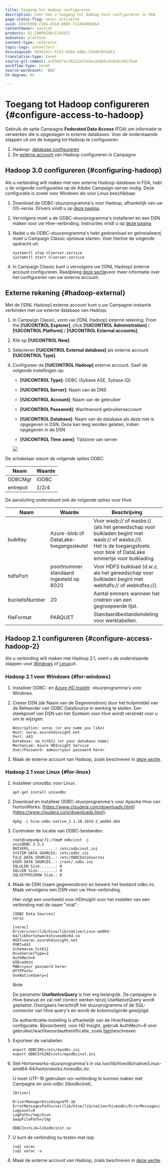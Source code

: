```yaml
---
title: Toegang tot Hadoop configureren
description: Leer hoe u toegang tot Hadoop kunt configureren in FDA
page-status-flag: never-activated
uuid: b84359b9-c584-431d-80d5-71146d9b6854
contentOwner: sauviat
products: SG_CAMPAIGN/CLASSIC
audience: platform
content-type: reference
topic-tags: connectors
discoiquuid: dd3d14cc-5153-428d-a98a-32b46f0fe811
translation-type: tm+mt
source-git-commit: acb505fac39222e53a3acab6b5c93d10c9d11ba8
workflow-type: tm+mt
source-wordcount: '602'
ht-degree: 0%

---
```



# Toegang tot Hadoop configureren {#configure-access-to-hadoop}

Gebruik de optie Campagne **Federated Data Access** (FDA) om informatie te verwerken die is opgeslagen in externe databases. Voer de onderstaande stappen uit om de toegang tot Hadoop te configureren.

1. Hadoop- [database configureren](#configuring-hadoop)
1. De [externe account](#hadoop-external) van Hadoop configureren in Campagne

## Hadoop 3.0 configureren {#configuring-hadoop}

Als u verbinding wilt maken met een externe Hadoop-database in FDA, hebt u de volgende configuraties op de Adobe Campaign-server nodig. Deze configuratie is zowel voor Windows als voor Linux beschikbaar.

1. Download de ODBC-stuurprogramma&#39;s voor Hadoop, afhankelijk van uw OS-versie. Drivers vindt u op [deze pagina](https://www.cloudera.com/downloads.html).

1. Vervolgens moet u de ODBC-stuurprogramma&#39;s installeren en een DSN maken voor uw Hive-verbinding. Instructies vindt u op [deze pagina](https://docs.cloudera.com/documentation/other/connectors/hive-odbc/2-6-5/Cloudera-ODBC-Driver-for-Apache-Hive-Install-Guide.pdf)

1. Nadat u de ODBC-stuurprogramma&#39;s hebt gedownload en geïnstalleerd, moet u Campaign Classic opnieuw starten. Voer hiertoe de volgende opdracht uit:

   ```
   systemctl stop nlserver.service
   systemctl start nlserver.service
   ```

1. In Campaign Classic kunt u vervolgens uw [!DNL Hadoop] externe account configureren. Raadpleeg [deze sectie](#hadoop-external)voor meer informatie over het configureren van uw externe account.

## Externe rekening {#hadoop-external}

Met de [!DNL Hadoop] externe account kunt u uw Campagne-instantie verbinden met uw externe database van Hadoop.

1. In Campaign Classic, vorm uw [!DNL Hadoop] externe rekening. From the **[!UICONTROL Explorer]**, click **[!UICONTROL Administration]** / **[!UICONTROL Platform]** / **[!UICONTROL External accounts]**.

1. Klik op **[!UICONTROL New]**.

1. Selecteren **[!UICONTROL External database]** als externe account **[!UICONTROL Type]**.

1. Configureer de **[!UICONTROL Hadoop]** externe account. Geef de volgende instellingen op:

   * **[!UICONTROL Type]**: ODBC (Sybase ASE, Sybase IQ)

   * **[!UICONTROL Server]**: Naam van de DNS

   * **[!UICONTROL Account]**: Naam van de gebruiker

   * **[!UICONTROL Password]**: Wachtwoord gebruikersaccount

   * **[!UICONTROL Database]**: Naam van de database als deze niet is opgegeven in DSN. Deze kan leeg worden gelaten, indien opgegeven in de DSN

   * **[!UICONTROL Time zone]**: Tijdzone van server

   ![](assets/hadoop3.png)

De schakelaar steunt de volgende opties ODBC:

| Naam | Waarde |
|---|---|
| ODBCMgr | iODBC |
| entrepot | 1/2/4 |

De aansluiting ondersteunt ook de volgende opties voor Hive:

| Naam | Waarde | Beschrijving |
|---|---|---|
| bulkKey | Azure-blob of DataLake-toegangssleutel | Voor wasb:// of wasbs:// (als het gereedschap voor bulkladen begint met wasb:// of wasbs://). <br>Het is de toegangstoets voor blok of DataLake emmertje voor bulklading. |
| hdfsPort | poortnummer <br>standaard ingesteld op 8020 | Voor HDFS bulkload (d.w.z. als het gereedschap voor bulkladen begint met webhdfs:// of webhdfss://). |
| bucketsNumber | 20 | Aantal emmers wanneer het creëren van een gegroepeerde lijst. |
| fileFormat | PARQUET | Standaardbestandsindeling voor werktabellen. |


## Hadoop 2.1 configureren {#configure-access-hadoop-2}

Als u verbinding wilt maken met Hadoop 2.1, voert u de onderstaande stappen voor [Windows](#for-windows) of [Linux](#for-linux)uit.

### Hadoop 2.1 voor Windows {#for-windows}

1. Installeer ODBC- en [Azure HD Insight](https://www.microsoft.com/en-us/download/details.aspx?id=40886) -stuurprogramma&#39;s voor Windows.
1. Creeer DSN (de Naam van de Gegevensbron) door het hulpmiddel van de Beheerder van ODBC DataSource in werking te stellen. Een steekproef van DSN van het Systeem voor Hive wordt verstrekt voor u om te wijzigen.

   ```
   Description: vorac (or any name you like)
   Host: vorac.azurehdinsight.net
   Port: 443
   Database: sm_tst611 (or your database name)
   Mechanism: Azure HDInsight Service
   User/Password: admin/<your password here>
   ```

1. Maak de externe account van Hadoop, zoals beschreven in [deze sectie](#hadoop-external).

### Hadoop 2.1 voor Linux {#for-linux}

1. Installeer unixodbc voor Linux.

   ```
   apt-get install unixodbc
   ```

1. Download en installeer ODBC-stuurprogramma&#39;s voor Apache Hive van HortonWorks: [https://www.cloudera.com/downloads.html](https://www.cloudera.com/downloads.html).

   ```
   dpkg -i hive-odbc-native_2.1.10.1014-2_amd64.deb
   ```

1. Controleer de locatie van ODBC-bestanden.

   ```
   root@campadpac71:/tmp# odbcinst -j
   unixODBC 2.3.1
   DRIVERS............: /etc/odbcinst.ini
   SYSTEM DATA SOURCES: /etc/odbc.ini
   FILE DATA SOURCES..: /etc/ODBCDataSources
   USER DATA SOURCES..: /root/.odbc.ini
   SQLULEN Size.......: 8
   SQLLEN Size........: 8
   SQLSETPOSIROW Size.: 8
   ```

1. Maak de DSN (naam gegevensbron) en bewerk het bestand odbc.ini. Maak vervolgens een DSN voor uw Hive-verbinding.

   Hier volgt een voorbeeld voor HDInsight voor het instellen van een verbinding met de naam &quot;viral&quot;:

   ```
   [ODBC Data Sources]
   vorac 
   
   [vorac]
   Driver=/usr/lib/hive/lib/native/Linux-amd64-64/libhortonworkshiveodbc64.so
   HOST=vorac.azurehdinsight.net
   PORT=443
   Schema=sm_tst611
   HiveServerType=2
   AuthMech=6
   UID=admin
   PWD=<your password here>
   HTTPPath=
   UseNativeQuery=1
   ```

   >[!NOTE]
   >
   >De parameter **UseNativeQuery** is hier erg belangrijk. De campagne is Hive-bewust en zal niet correct werken tenzij UseNativeQuery wordt geplaatst. Doorgaans herschrijft het stuurprogramma of de SQL-connector van Hive query&#39;s en wordt de kolomvolgorde gewijzigd.

   De authenticatie-instelling is afhankelijk van de Hive/Hadoop-configuratie. Bijvoorbeeld, voor HD Insight, gebruik AuthMech=6 voor gebruiker/wachtwoordauthentificatie, zoals [hier](https://www.simba.com/products/Spark/doc/ODBC_InstallGuide/unix/content/odbc/hi/configuring/authenticating/azuresvc.htm)beschreven.

1. Exporteer de variabelen.

   ```
   export ODBCINI=/etc/myodbc.ini
   export ODBCSYSINI=/etc/myodbcinst.ini
   ```

1. Stel Hortonworks-stuurprogramma&#39;s in via /usr/lib/hive/lib/native/Linux-amd64-64/hortonworks.hiveodbc.ini.

   U moet UTF-16 gebruiken om verbinding te kunnen maken met Campagne en unix-odbc (libodbcinst).

   ```
   [Driver]
   
   DriverManagerEncoding=UTF-16
   ErrorMessagesPath=/usr/lib/hive/lib/native/hiveodbc/ErrorMessages/
   LogLevel=0
   LogPath=/tmp/hive
   SwapFilePath=/tmp
   
   ODBCInstLib=libodbcinst.so
   ```

1. U kunt de verbinding nu testen met isql.

   ```
   isql vorac
   isql vorac -v
   ```

1. Maak de externe account van Hadoop, zoals beschreven in [deze sectie](#hadoop-external).

